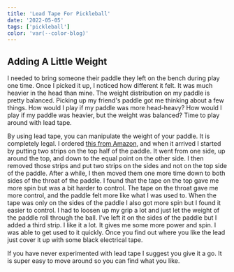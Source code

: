 ```yaml
---
title: 'Lead Tape For Pickleball'
date: '2022-05-05'
tags: ['pickleball']
color: 'var(--color-blog)'
---
```


## Adding A Little Weight

I needed to bring someone their paddle they left on the bench during play one time. Once I picked it up, I noticed how different it felt. It was much heavier in the head than mine. The weight distribution on my paddle is pretty balanced. Picking up my friend's paddle got me thinking about a few things. How would I play if my paddle was more head-heavy? How would I play if my paddle was heavier, but the weight was balanced? Time to play around with lead tape.

By using lead tape, you can manipulate the weight of your paddle. It is completely legal. I ordered [this from Amazon](https://www.amazon.com/gp/product/B073XB4Y6R/ref=ppx_yo_dt_b_asin_title_o08_s00?ie=UTF8&psc=1), and when it arrived I started by putting two strips on the top half of the paddle. It went from one side, up around the top, and down to the equal point on the other side. I then removed those strips and put two strips on the sides and not on the top side of the paddle. After a while, I then moved them one more time down to both sides of the throat of the paddle. I found that the tape on the top gave me more spin but was a bit harder to control. The tape on the throat gave me more control, and the paddle felt more like what I was used to. When the tape was only on the sides of the paddle I also got more spin but I found it easier to control. I had to loosen up my grip a lot and just let the weight of the paddle roll through the ball. I've left it on the sides of the paddle but I added a third strip. I like it a lot. It gives me some more power and spin. I was able to get used to it quickly. Once you find out where you like the lead just cover it up with some black electrical tape.

If you have never experimented with lead tape I suggest you give it a go. It is super easy to move around so you can find what you like. 